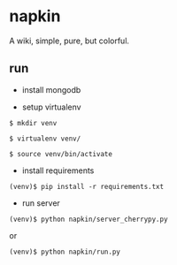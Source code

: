 # napkin

A wiki, simple, pure, but colorful.


## run

* install mongodb

* setup virtualenv

```
$ mkdir venv

$ virtualenv venv/

$ source venv/bin/activate
```

* install requirements

```
(venv)$ pip install -r requirements.txt
```

* run server

```
(venv)$ python napkin/server_cherrypy.py
```
or
```
(venv)$ python napkin/run.py
```
